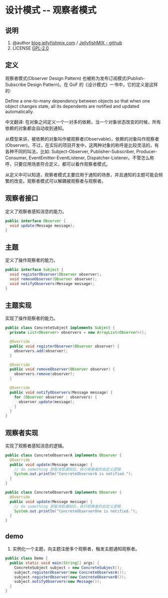 # 设计模式 -- 观察者模式



## 说明

1. @author [blog.jellyfishmix.com](http://blog.jellyfishmix.com) / [JellyfishMIX - github](https://github.com/JellyfishMIX)
2. LICENSE [GPL-2.0](https://github.com/JellyfishMIX/GPL-2.0)



## 定义

观察者模式(Observer Design Pattern) 也被称为发布订阅模式(Publish-Subscribe Design Pattern)。在 GoF 的《设计模式》一书中，它的定义是这样的:

Define a one-to-many dependency between objects so that when one object changes state, all its dependents are notified and updated automatically.

中文翻译: 在对象之间定义一个一对多的依赖，当一个对象状态改变的时候，所有依赖的对象都会自动收到通知。

从模型来讲，被依赖的对象叫作被观察者(Observable)，依赖的对象叫作观察者(Observer)。不过，在实际的项目开发中，这两种对象的称呼是比较灵活的，有各种不同的叫法，比如: Subject-Observer, Publisher-Subscriber, Producer-Consumer, EventEmitter-EventListener, Dispatcher-Listener。不管怎么称呼，只要应用场景符合定义，都可以看作观察者模式。

从定义中可以知道，观察者模式主要应用于通知的场景，并且通知的主题可能会频繁的改变。观察者模式可以解耦被观察者与观察者。


## 观察者接口

定义了观察者感知消息的能力。

```java
public interface Observer {
  void update(Message message);
}
```



## 主题

定义了操作观察者的能力。

```java
public interface Subject {
  void registerObserver(Observer observer);
  void removeObserver(Observer observer);
  void notifyObservers(Message message);
}
```



## 主题实现

实现了操作观察者的能力。

```java
public class ConcreteSubject implements Subject {
  private List<Observer> observers = new ArrayList<Observer>();

  @Override
  public void registerObserver(Observer observer) {
    observers.add(observer);
  }

  @Override
  public void removeObserver(Observer observer) {
    observers.remove(observer);
  }

  @Override
  public void notifyObservers(Message message) {
    for (Observer observer : observers) {
      observer.update(message);
    }
  }
}
```



## 观察者实现

实现了观察者感知消息的逻辑。

```java
public class ConcreteObserverA implements Observer {
  @Override
  public void update(Message message) {
    // do something 获取消息通知后，执行观察者的自定义逻辑
    System.out.println("ConcreteObserverA is notified.");
  }
}

public class ConcreteObserverB implements Observer {
  @Override
  public void update(Message message) {
    // do something 获取消息通知后，执行观察者的自定义逻辑
    System.out.println("ConcreteObserverOne is notified.");
  }
}
```



## demo

1. 实例化一个主题，向主题注册多个观察者，触发主题通知观察者。

```java
public class Demo {
  public static void main(String[] args) {
    ConcreteSubject subject = new ConcreteSubject();
    subject.registerObserver(new ConcreteObserverA());
    subject.registerObserver(new ConcreteObserverB());
    subject.notifyObservers(new Message());
  }
}
```

